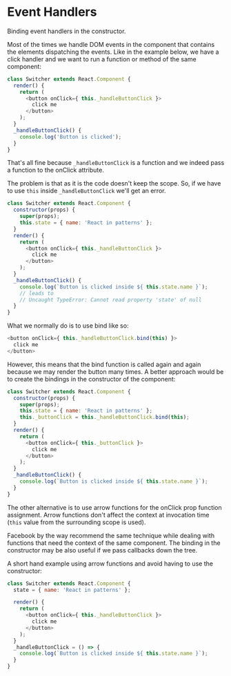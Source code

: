 # Event Handlers
Binding event handlers in the constructor.

Most of the times we handle DOM events in the component that contains the elements dispatching the events.
Like in the example below, we have a click handler and we want to run a function or method of the same component:

```javascript
class Switcher extends React.Component {
  render() {
    return (
      <button onClick={ this._handleButtonClick }>
        click me
      </button>
    );
  }
  _handleButtonClick() {
    console.log('Button is clicked');
  }
}
```
That's all fine because `_handleButtonClick` is a function and we indeed pass a function to the onClick attribute.

The problem is that as it is the code doesn't keep the scope. So, if we have to use `this` inside `_handleButtonClick` we'll get an error.
```javascript
class Switcher extends React.Component {
  constructor(props) {
    super(props);
    this.state = { name: 'React in patterns' };
  }
  render() {
    return (
      <button onClick={ this._handleButtonClick }>
        click me
      </button>
    );
  }
  _handleButtonClick() {
    console.log(`Button is clicked inside ${ this.state.name }`);
    // leads to
    // Uncaught TypeError: Cannot read property 'state' of null
  }
}
```

What we normally do is to use bind like so:
```javascript
<button onClick={ this._handleButtonClick.bind(this) }>
  click me
</button>
```
However, this means that the bind function is called again and again because we may render the button many times.
A better approach would be to create the bindings in the constructor of the component:
```javascript
class Switcher extends React.Component {
  constructor(props) {
    super(props);
    this.state = { name: 'React in patterns' };
    this._buttonClick = this._handleButtonClick.bind(this);
  }
  render() {
    return (
      <button onClick={ this._buttonClick }>
        click me
      </button>
    );
  }
  _handleButtonClick() {
    console.log(`Button is clicked inside ${ this.state.name }`);
  }
}
```

The other alternative is to use arrow functions for the onClick prop function assignment.
Arrow functions don't affect the context at invocation time (`this` value from the surrounding scope is used).

Facebook by the way recommend the same technique while dealing with functions that need the context of the same component.
The binding in the constructor may be also useful if we pass callbacks down the tree.

A short hand example using arrow functions and avoid having to use the constructor:

```javascript
class Switcher extends React.Component {
  state = { name: 'React in patterns' };

  render() {
    return (
      <button onClick={ this._handleButtonClick }>
        click me
      </button>
    );
  }
  _handleButtonClick = () => {
    console.log(`Button is clicked inside ${ this.state.name }`);
  }
}
```
